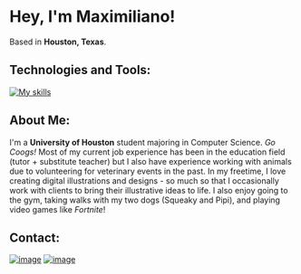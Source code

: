 # Hey, I'm Maximiliano!
Based in <strong>Houston, Texas</strong>.

## Technologies and Tools:
[![My skills](https://skillicons.dev/icons?i=cpp,python,react,html,css,javascript,nodejs,npm,mysql,postgres,git,github,vscode)](https://skillicons.dev)

## About Me:
I'm a <strong>University of Houston</strong> student majoring in Computer Science. <em>Go Coogs!</em> Most of my current job experience has been in the education field (tutor + substitute teacher) but I also have experience working with animals due to volunteering for veterinary events in the past. In my freetime, I love creating digital illustrations and designs - so much so that I occasionally work with clients to bring their illustrative ideas to life. I also enjoy going to the gym, taking walks with my two dogs (Squeaky and Pipi), and playing video games like <em>Fortnite</em>!

## Contact:
<a href="https://www.linkedin.com/in/maximilianovalle/" target="_blank" rel="noopener noreferrer">![image](https://img.shields.io/badge/LinkedIn-0077B5?style=for-the-badge&logo=linkedin&logoColor=white)</a>
<a href="mailto:maximiliano.j.ovalle@gmail.com">![image](https://img.shields.io/badge/Gmail-D14836?style=for-the-badge&logo=gmail&logoColor=white)</a>

<!--
**maximilianovalle/maximilianovalle** is a ✨ _special_ ✨ repository because its `README.md` (this file) appears on your GitHub profile.

Here are some ideas to get you started:

- 🔭 I’m currently working on ...
- 🌱 I’m currently learning ...
- 👯 I’m looking to collaborate on ...
- 🤔 I’m looking for help with ...
- 💬 Ask me about ...
- 📫 How to reach me: ...
- 😄 Pronouns: ...
- ⚡ Fun fact: ...
-->
